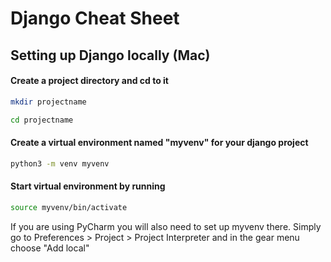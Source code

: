 # Django Cheat Sheet

## Setting up Django locally (Mac)

#### Create a project directory and cd to it
```bash
mkdir projectname
```
```bash
cd projectname
```

#### Create a virtual environment named "myvenv" for your django project
```bash
python3 -m venv myvenv
```

#### Start virtual environment by running
```bash
source myvenv/bin/activate
```
If you are using PyCharm you will also need to set up myvenv there. Simply go to Preferences > Project > Project Interpreter and in the gear menu choose "Add local"


